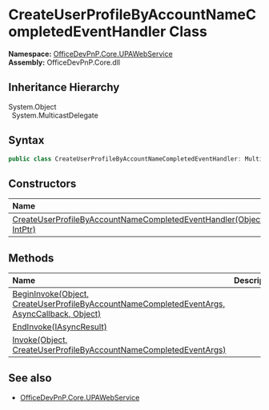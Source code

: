# CreateUserProfileByAccountNameCompletedEventHandler Class
  

**Namespace:** [OfficeDevPnP.Core.UPAWebService](OfficeDevPnP.Core.UPAWebService.md)  
**Assembly:** OfficeDevPnP.Core.dll  
## Inheritance Hierarchy
System.Object  
&ensp;System.MulticastDelegate  
## Syntax
```C#
public class CreateUserProfileByAccountNameCompletedEventHandler: MulticastDelegate
```
## Constructors
|**Name**|**Description**|
|:-----|:-----|
| [CreateUserProfileByAccountNameCompletedEventHandler(Object, IntPtr)](OfficeDevPnP.Core.UPAWebService.CreateUserProfileByAccountNameCompletedEventHandler.ctor1.md) |  
## Methods
|**Name**|**Description**|
|:-----|:-----|
| [BeginInvoke(Object, CreateUserProfileByAccountNameCompletedEventArgs, AsyncCallback, Object)](OfficeDevPnP.Core.UPAWebService.CreateUserProfileByAccountNameCompletedEventHandler.1c80fa48.md) | 
| [EndInvoke(IAsyncResult)](OfficeDevPnP.Core.UPAWebService.CreateUserProfileByAccountNameCompletedEventHandler.c9867657.md) | 
| [Invoke(Object, CreateUserProfileByAccountNameCompletedEventArgs)](OfficeDevPnP.Core.UPAWebService.CreateUserProfileByAccountNameCompletedEventHandler.f57ef7a2.md) | 
## See also
- [OfficeDevPnP.Core.UPAWebService](OfficeDevPnP.Core.UPAWebService.md)
